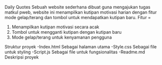 Daily Quotes
Sebuah website sederhana dibuat guna mengajukan tugas matkul pweb, website ini menampilkan kutipan motivasi harian dengan fitur mode gelap/terang dan tombol untuk mendapatkan kutipan baru.
Fitur =
1. Menampilkan kutipan motivasi secara acak
2. Tombol untuk mengganti kutipan dengan kutipan baru
3. Mode gelap/terang untuk kenyamanan pengguna

Struktur proyek
-Index.html Sebagai halaman utama
-Style.css Sebagai file untuk styling
-Script.js Sebagai file untuk fungsionalitas
-Readme.md Deskripsi proyek
